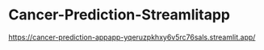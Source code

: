 # Cancer-Prediction-Streamlitapp
https://cancer-prediction-appapp-yqeruzpkhxy6v5rc76sals.streamlit.app/
